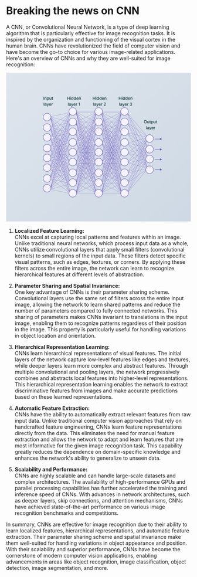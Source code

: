 # Breaking the news on CNN
A CNN, or Convolutional Neural Network, is a type of deep learning algorithm that is particularly effective for image recognition tasks. 
It is inspired by the organization and functioning of the visual cortex in the human brain. 
CNNs have revolutionized the field of computer vision and have become the go-to choice for various image-related applications. Here's an overview of CNNs and why they are well-suited for image recognition:

<img
  src="/images/CNNs.png"
  style="display: inline-block; margin: 0 auto; max-width: 250">

1. **Localized Feature Learning:**<br>
CNNs excel at capturing local patterns and features within an image. 
Unlike traditional neural networks, which process input data as a whole, CNNs utilize convolutional layers that apply small filters (convolutional kernels) to small regions of the input data. 
These filters detect specific visual patterns, such as edges, textures, or corners. 
By applying these filters across the entire image, the network can learn to recognize hierarchical features at different levels of abstraction.

2. **Parameter Sharing and Spatial Invariance:** <br> One key advantage of CNNs is their parameter sharing scheme. 
  Convolutional layers use the same set of filters across the entire input image, allowing the network to learn shared patterns and reduce the number of parameters compared to fully connected networks. 
  This sharing of parameters makes CNNs invariant to translations in the input image, enabling them to recognize patterns regardless of their position in the image. 
  This property is particularly useful for handling variations in object location and orientation.

3. **Hierarchical Representation Learning:** <br> CNNs learn hierarchical representations of visual features. The initial layers of the network capture low-level features like edges and textures, while deeper layers learn more complex and abstract features. Through multiple convolutional and pooling layers, the network progressively combines and abstracts local features into higher-level representations. This hierarchical representation learning enables the network to extract discriminative features from images and make accurate predictions based on these learned representations.

4. **Automatic Feature Extraction:** <br> CNNs have the ability to automatically extract relevant features from raw input data. Unlike traditional computer vision approaches that rely on handcrafted feature engineering, CNNs learn feature representations directly from the data. This eliminates the need for manual feature extraction and allows the network to adapt and learn features that are most informative for the given image recognition task. This capability greatly reduces the dependence on domain-specific knowledge and enhances the network's ability to generalize to unseen data.

5. **Scalability and Performance:** <br> CNNs are highly scalable and can handle large-scale datasets and complex architectures. The availability of high-performance GPUs and parallel processing capabilities has further accelerated the training and inference speed of CNNs. With advances in network architectures, such as deeper layers, skip connections, and attention mechanisms, CNNs have achieved state-of-the-art performance on various image recognition benchmarks and competitions.

In summary, CNNs are effective for image recognition due to their ability to learn localized features, hierarchical representations, and automatic feature extraction. Their parameter sharing scheme and spatial invariance make them well-suited for handling variations in object appearance and position. With their scalability and superior performance, CNNs have become the cornerstone of modern computer vision applications, enabling advancements in areas like object recognition, image classification, object detection, image segmentation, and more.
